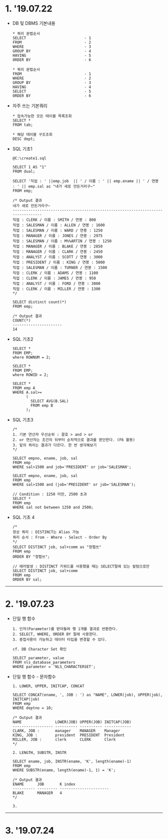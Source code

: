 # 1. '19.07.22

* DB 및 DBMS 기본내용

      * 쿼리 문법순서
      SELECT                          - 1
      FROM                            - 2
      WHERE                           - 3
      GROUP BY                        - 4
      HAVING                          - 5
      ORDER BY                        - 6
      
      * 쿼리 문법순서
      FROM                            - 1
      WHERE                           - 2
      GROUP BY                        - 3
      HAVING                          - 4
      SELECT                          - 5
      ORDER BY                        - 6

* 자주 쓰는 기본쿼리

      * 접속가능한 모든 테이블 목록조회
      SELECT *
      FROM tab; 

      * 해당 테이블 구조조회
      DESC dept; 
      
* SQL 기초1

      @C:\create1.sql
      
      SELECT 1 AS "1"
      FROM dual;
      
      SELECT '직업 : ' ||emp.job  || ' / 이름 : ' || emp.ename || ' / 연봉 : ' || emp.sal as "내가 새로 만든거라구~"
      FROM emp;
      
      /* Output 결과
      내가 새로 만든거라구~                                                                     
      -------------------------------------------------------------------------------- 
      직업 : CLERK / 이름 : SMITH / 연봉 : 800                                          
      직업 : SALESMAN / 이름 : ALLEN / 연봉 : 1600                                      
      직업 : SALESMAN / 이름 : WARD / 연봉 : 1250                                       
      직업 : MANAGER / 이름 : JONES / 연봉 : 2975                                       
      직업 : SALESMAN / 이름 : M%%ARTIN / 연봉 : 1250                                   
      직업 : MANAGER / 이름 : BLAKE / 연봉 : 2850                                       
      직업 : MANAGER / 이름 : CLARK / 연봉 : 2450                                       
      직업 : ANALYST / 이름 : SCOTT / 연봉 : 3000                                       
      직업 : PRESIDENT / 이름 : KING / 연봉 : 5000                                      
      직업 : SALESMAN / 이름 : TURNER / 연봉 : 1500                                     
      직업 : CLERK / 이름 : ADAMS / 연봉 : 1100                                         
      직업 : CLERK / 이름 : JAMES / 연봉 : 950                                          
      직업 : ANALYST / 이름 : FORD / 연봉 : 3000                                        
      직업 : CLERK / 이름 : MILLER / 연봉 : 1300
      */
      
      SELECT distinct count(*)
      FROM emp;
      
      /* Output 결과
      COUNT(*)               
      ---------------------- 
      14
      
* SQL 기초2

      SELECT *
      FROM EMP;
      where ROWNUM = 2;
      
      SELECT *
      FROM EMP;
      where ROWID = 2;
      
      SELECT *
      FROM emp A
      WHERE A.sal>=
            (
              SELECT AVG(B.SAL)
              FROM emp B
            );
            
* SQL 기초3
      
      /* 
      1. 기본 연산자 우선순위 : 괄호 > and > or
      2. or 연산자는 조건의 뒤부터 순차적으로 결과를 판단한다. (F6 활용)
      3. 밑의 쿼리는 결과가 다르다. 한 번 생각해보기 
      */
      
      SELECT empno, ename, job, sal
      FROM emp
      WHERE sal>1500 and job='PRESIDENT' or job='SALESMAN';
      
      SELECT empno, ename, job, sal
      FROM emp
      WHERE sal>1500 and (job='PRESIDENT' or job='SALESMAN');
      
      // Condition : 1250 미만, 2500 초과
      SELECT *
      FROM emp
      WHERE sal not between 1250 and 2500;         

* SQL 기초 4
      
      /*
      정상 쿼리 : DISTINCT는 Alias 가능
      쿼리 순서 : From - Where - Select - Order By
      */
      SELECT DISTINCT job, sal+comm as "정렬쓰"
      FROM emp
      ORDER BY "정렬쓰";

      // 에러발생 : DISTINCT 키워드를 사용했을 때는 SELECT절에 있는 칼럼으로만
      SELECT DISTINCT job, sal+comm  
      FROM emp
      ORDER BY sal;
  
------
  
# 2. '19.07.23

* 단일 행 함수

      1. 인자(Parameter)를 받아들여 행 1개를 결과로 반환한다.
      2. SELECT, WHERE, ORDER BY 절에 사용한다.
      3. 중첩사용이 가능하고 데이터 타입을 변경할 수 있다.
          
      cf. DB Character Set 확인
          
      SELECT parameter, value
      FROM nls_database_parameters
      WHERE parameter = 'NLS_CHARACTERSET';
      
* 단일 행 함수 - 문자함수

      1. LOWER, UPPER, INITCAP, CONCAT
      
      SELECT CONCAT(ename, ', JOB : ') as "NAME", LOWER(job), UPPER(job), INITCAP(job)
      FROM emp
      WHERE deptno = 10;
     
      /* Output 결과
      NAME               LOWER(JOB) UPPER(JOB) INITCAP(JOB) 
      ------------------ ---------- ---------- ------------ 
      CLARK, JOB :       manager    MANAGER    Manager      
      KING, JOB :        president  PRESIDENT  President    
      MILLER, JOB :      clerk      CLERK      Clerk   
      */
          
      2. LENGTH, SUBSTR, INSTR

      SELECT ename, job, INSTR(ename, 'K', length(ename)-1)
      FROM emp
      WHERE SUBSTR(ename, length(ename)-1, 1) = 'K';
         
      /* Output 결과
      ENAME      JOB       K index                
      ---------- --------- ---------------------- 
      BLAKE      MANAGER   4  
      */
          
      3. 
          
          

------

# 3. '19.07.24


